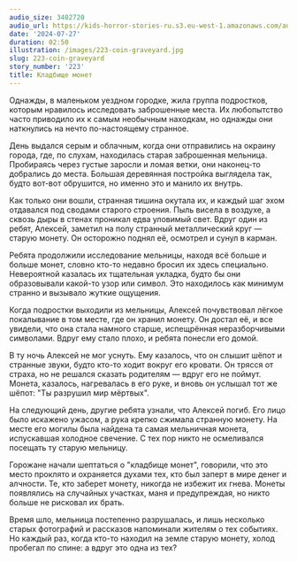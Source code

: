 ```yaml
---
audio_size: 3402720
audio_url: https://kids-horror-stories-ru.s3.eu-west-1.amazonaws.com/audio/223-coin-graveyard.mp3
date: '2024-07-27'
duration: 02:50
illustration: /images/223-coin-graveyard.jpg
slug: 223-coin-graveyard
story_number: '223'
title: Кладбище монет
---
```


Однажды, в маленьком уездном городке, жила группа подростков, которым нравилось исследовать заброшенные места. Их любопытство часто приводило их к самым необычным находкам, но однажды они наткнулись на нечто по-настоящему странное.

День выдался серым и облачным, когда они отправились на окраину города, где, по слухам, находилась старая заброшенная мельница. Пробираясь через густые заросли и ломая ветки, они наконец-то добрались до места. Большая деревянная постройка выглядела так, будто вот-вот обрушится, но именно это и манило их внутрь.

Как только они вошли, странная тишина окутала их, и каждый шаг эхом отдавался под сводами старого строения. Пыль висела в воздухе, а сквозь дыры в стенах проникал едва уловимый свет. Вдруг один из ребят, Алексей, заметил на полу странный металлический круг — старую монету. Он осторожно поднял её, осмотрел и сунул в карман.

Ребята продолжили исследование мельницы, находя всё больше и больше монет, словно кто-то недавно бросил их здесь специально. Невероятной казалась их тщательная укладка, будто бы они образовывали какой-то узор или символ. Это находилось как минимум странно и вызывало жуткие ощущения.

Когда подростки выходили из мельницы, Алексей почувствовал лёгкое покалывание в том месте, где он хранил монету. Он достал её, и все увидели, что она стала намного старше, испещрённая неразборчивыми символами. Вдруг ему стало плохо, и ребята понесли его домой.

В ту ночь Алексей не мог уснуть. Ему казалось, что он слышит шёпот и странные звуки, будто кто-то ходит вокруг его кровати. Он трясся от страха, но не решался сказать родителям — вдруг его не поймут. Монета, казалось, нагревалась в его руке, и вновь он услышал тот же шёпот: "Ты разрушил мир мёртвых".

На следующий день, другие ребята узнали, что Алексей погиб. Его лицо было искажено ужасом, а рука крепко сжимала странную монету. На месте его могилы была найдена та самая мельничная монета, испускавшая холодное свечение. С тех пор никто не осмеливался посещать ту старую мельницу.

Горожане начали шептаться о "кладбище монет", говорили, что это место проклято и охраняется духами тех, кто был заперт в мире денег и алчности. Те, кто заберет монету, никогда не избежит их гнева. Монеты появлялись на случайных участках, маня и предупреждая, но никто больше не рисковал их брать.

Время шло, мельница постепенно разрушалась, и лишь несколько старых фотографий и рассказов напоминали жителям о тех событиях. Но каждый раз, когда кто-то находил на земле старую монету, холод пробегал по спине: а вдруг это одна из тех?